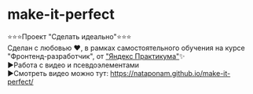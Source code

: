 # make-it-perfect
:star::star::star:Проект "Сделать идеально":star::star::star:\
Сделан с любовью ❤️, в рамках самостоятельного обучения на курсе "Фронтенд-разработчик", от ["Яндекс Практикума"](https://practicum.yandex.ru/)✨\
:arrow_forward:Работа с видео и псевдоэлементами\
:arrow_forward:Смотреть видео можно тут: https://nataponam.github.io/make-it-perfect/
